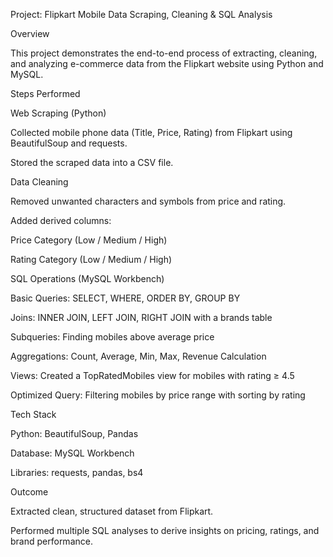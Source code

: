 Project: Flipkart Mobile Data Scraping, Cleaning & SQL Analysis

Overview

This project demonstrates the end-to-end process of extracting, cleaning, and analyzing e-commerce data from the Flipkart website using Python and MySQL.

Steps Performed

Web Scraping (Python)

Collected mobile phone data (Title, Price, Rating) from Flipkart using BeautifulSoup and requests.

Stored the scraped data into a CSV file.

Data Cleaning

Removed unwanted characters and symbols from price and rating.

Added derived columns:

Price Category (Low / Medium / High)

Rating Category (Low / Medium / High)

SQL Operations (MySQL Workbench)

Basic Queries: SELECT, WHERE, ORDER BY, GROUP BY

Joins: INNER JOIN, LEFT JOIN, RIGHT JOIN with a brands table

Subqueries: Finding mobiles above average price

Aggregations: Count, Average, Min, Max, Revenue Calculation

Views: Created a TopRatedMobiles view for mobiles with rating ≥ 4.5

Optimized Query: Filtering mobiles by price range with sorting by rating

Tech Stack

Python: BeautifulSoup, Pandas

Database: MySQL Workbench

Libraries: requests, pandas, bs4

Outcome

Extracted clean, structured dataset from Flipkart.

Performed multiple SQL analyses to derive insights on pricing, ratings, and brand performance.
